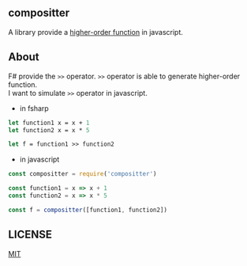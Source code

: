 compositter
---

A library provide a [higher-order function](https://en.wikipedia.org/wiki/Higher-order_function) in javascript.

About
---

F# provide the `>>` operator. `>>` operator is able to generate higher-order function. <br />
I want to simulate `>>` operator in javascript.

- in fsharp

```fsharp
let function1 x = x + 1
let function2 x = x * 5

let f = function1 >> function2
```

- in javascript

```javascript
const compositter = require('compositter')

const function1 = x => x + 1
const function2 = x => x * 5

const f = compositter([function1, function2])
```

LICENSE
---

[MIT](./LICENSE.txt)
